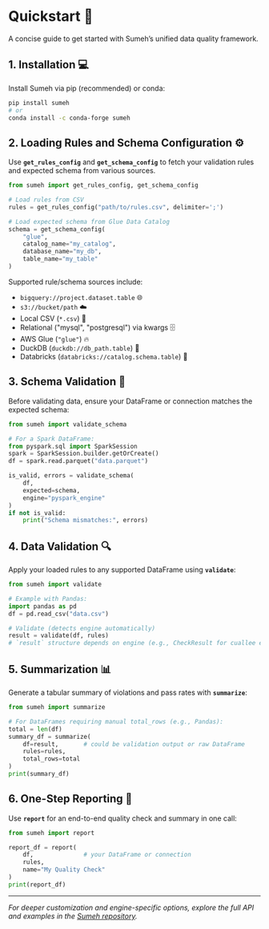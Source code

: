 # Quickstart 🚀

A concise guide to get started with Sumeh’s unified data quality framework.

## 1. Installation 💻

Install Sumeh via pip (recommended) or conda:

```bash
pip install sumeh
# or
conda install -c conda-forge sumeh
```

## 2. Loading Rules and Schema Configuration ⚙️

Use **`get_rules_config`** and **`get_schema_config`** to fetch your validation rules and expected schema from various sources.

```python
from sumeh import get_rules_config, get_schema_config

# Load rules from CSV
rules = get_rules_config("path/to/rules.csv", delimiter=';')

# Load expected schema from Glue Data Catalog
schema = get_schema_config(
    "glue",
    catalog_name="my_catalog",
    database_name="my_db",
    table_name="my_table"
)
```

Supported rule/schema sources include:

* `bigquery://project.dataset.table` 🌐
* `s3://bucket/path` ☁️
* Local CSV (`*.csv`) 📄
* Relational ("mysql", "postgresql") via kwargs 🗄️
* AWS Glue (`"glue"`) 🔥
* DuckDB (`duckdb://db_path.table`) 🦆
* Databricks (`databricks://catalog.schema.table`) 💎

## 3. Schema Validation 📐

Before validating data, ensure your DataFrame or connection matches the expected schema:

```python
from sumeh import validate_schema

# For a Spark DataFrame:
from pyspark.sql import SparkSession
spark = SparkSession.builder.getOrCreate()
df = spark.read.parquet("data.parquet")

is_valid, errors = validate_schema(
    df,
    expected=schema,
    engine="pyspark_engine"
)
if not is_valid:
    print("Schema mismatches:", errors)
```

## 4. Data Validation 🔍

Apply your loaded rules to any supported DataFrame using **`validate`**:

```python
from sumeh import validate

# Example with Pandas:
import pandas as pd
df = pd.read_csv("data.csv")

# Validate (detects engine automatically)
result = validate(df, rules)
# `result` structure depends on engine (e.g., CheckResult for cuallee engines)
```

## 5. Summarization 📊

Generate a tabular summary of violations and pass rates with **`summarize`**:

```python
from sumeh import summarize

# For DataFrames requiring manual total_rows (e.g., Pandas):
total = len(df)
summary_df = summarize(
    df=result,       # could be validation output or raw DataFrame
    rules=rules,
    total_rows=total
)
print(summary_df)
```

## 6. One-Step Reporting 📝

Use **`report`** for an end-to-end quality check and summary in one call:

```python
from sumeh import report

report_df = report(
    df,              # your DataFrame or connection
    rules,
    name="My Quality Check"
)
print(report_df)
```

---

*For deeper customization and engine-specific options, explore the full API and examples in the [Sumeh repository](https://github.com/maltzsama/sumeh).*
